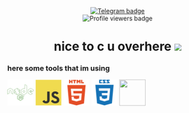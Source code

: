 <div align='center'>
  <a href='https://t.me/qw0kee'>
    <img src="https://img.shields.io/badge/telegram-black?style=for-the-badge&logo=telegram" alt="Telegram badge"/>
  </a>
</div>

<div align='center'>
  <img src="https://komarev.com/ghpvc/?username=a0kii&style=for-the-badge&color=blue" alt="Profile viewers badge"/>
</div>

<div align='center'>
  <h1>
    nice to c u overhere
    <img src="https://media.giphy.com/media/hvRJCLFzcasrR4ia7z/giphy.gif" width="30px"/>
  </h1>
</div>

### here some tools that im using

<div>
  <img src='https://github.com/devicons/devicon/blob/master/icons/nodejs/nodejs-line-wordmark.svg' width='60' height='60'/>
  <img src='https://github.com/devicons/devicon/blob/master/icons/javascript/javascript-original.svg' width='60' height='60'/>
  <img src='https://github.com/devicons/devicon/blob/master/icons/html5/html5-plain-wordmark.svg' width='60' height='60'/>
  <img src='https://github.com/devicons/devicon/blob/master/icons/css3/css3-plain-wordmark.svg' width='60' height='60'/>
  <img src='https://www.reshot.com/preview-assets/icons/X3SZAJD5K2/brain-X3SZAJD5K2.svg' width='60' height='60'/>
</div>
